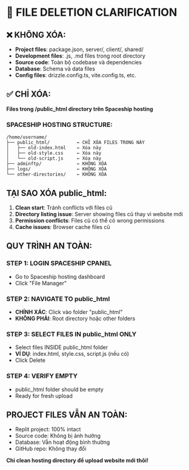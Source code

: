 # 📁 FILE DELETION CLARIFICATION

## ❌ KHÔNG XÓA:
- **Project files**: package.json, server/, client/, shared/
- **Development files**: .js, .md files trong root directory
- **Source code**: Toàn bộ codebase và dependencies
- **Database**: Schema và data files
- **Config files**: drizzle.config.ts, vite.config.ts, etc.

## ✅ CHỈ XÓA:
**Files trong /public_html directory trên Spaceship hosting**

### SPACESHIP HOSTING STRUCTURE:
```
/home/username/
├── public_html/          ← CHỈ XÓA FILES TRONG NÀY
│   ├── old-index.html    ← Xóa này
│   ├── old-style.css     ← Xóa này  
│   └── old-script.js     ← Xóa này
├── adminftp/             ← KHÔNG XÓA
├── logs/                 ← KHÔNG XÓA
└── other-directories/    ← KHÔNG XÓA
```

## TẠI SAO XÓA public_html:
1. **Clean start**: Tránh conflicts với files cũ
2. **Directory listing issue**: Server showing files cũ thay vì website mới
3. **Permission conflicts**: Files cũ có thể có wrong permissions
4. **Cache issues**: Browser cache files cũ

## QUY TRÌNH AN TOÀN:

### STEP 1: LOGIN SPACESHIP CPANEL
- Go to Spaceship hosting dashboard
- Click "File Manager"

### STEP 2: NAVIGATE TO public_html  
- **CHÍNH XÁC**: Click vào folder "public_html"
- **KHÔNG PHẢI**: Root directory hoặc other folders

### STEP 3: SELECT FILES IN public_html ONLY
- Select files INSIDE public_html folder
- **VÍ DỤ**: index.html, style.css, script.js (nếu có)
- Click Delete

### STEP 4: VERIFY EMPTY
- public_html folder should be empty
- Ready for fresh upload

## PROJECT FILES VẪN AN TOÀN:
- Replit project: 100% intact
- Source code: Không bị ảnh hưởng
- Database: Vẫn hoạt động bình thường
- GitHub repo: Không thay đổi

**Chỉ clean hosting directory để upload website mới thôi!**